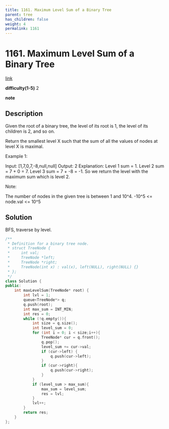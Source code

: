 ```yaml
---
title: 1161. Maximum Level Sum of a Binary Tree
parent: tree
has_children: false
weight: 4
permalink: 1161
---
```

# 1161. Maximum Level Sum of a Binary Tree
[link](https://leetcode.com/problems/maximum-level-sum-of-a-binary-tree/)

**difficulty(1-5)**
2

**note**

## Description
Given the root of a binary tree, the level of its root is 1, the level of its children is 2, and so on.

Return the smallest level X such that the sum of all the values of nodes at level X is maximal.

 

Example 1:



Input: [1,7,0,7,-8,null,null]
Output: 2
Explanation: 
Level 1 sum = 1.
Level 2 sum = 7 + 0 = 7.
Level 3 sum = 7 + -8 = -1.
So we return the level with the maximum sum which is level 2.
 

Note:

The number of nodes in the given tree is between 1 and 10^4.
-10^5 <= node.val <= 10^5

## Solution
BFS, traverse by level.

```c++
/**
 * Definition for a binary tree node.
 * struct TreeNode {
 *     int val;
 *     TreeNode *left;
 *     TreeNode *right;
 *     TreeNode(int x) : val(x), left(NULL), right(NULL) {}
 * };
 */
class Solution {
public:
    int maxLevelSum(TreeNode* root) {
        int lvl = 1;
        queue<TreeNode*> q;
        q.push(root);
        int max_sum = INT_MIN;
        int res = 0;
        while (!q.empty()){
            int size = q.size();
            int level_sum = 0;
            for (int i = 0; i < size;i++){
                TreeNode* cur = q.front();
                q.pop();
                level_sum += cur->val;
                if (cur->left) {
                    q.push(cur->left);
                }
                if (cur->right){
                    q.push(cur->right);
                }
            }
            if (level_sum > max_sum){
                max_sum = level_sum;
                res = lvl;
            }
            lvl++;
        }
        return res;
    }
};
```